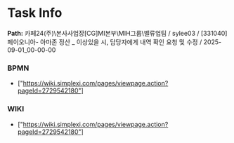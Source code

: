 # Task Info

**Path:** 카페24(주)\본사사업장\[CG]MI본부\MIH그룹\밸류업팀 / sylee03 / [331040] 페이오니아- 아마존 정산 _ 이상있을 시, 담당자에게 내역 확인 요청 및 수정 / 2025-09-01_00-00-00

### BPMN
- ["https://wiki.simplexi.com/pages/viewpage.action?pageId=2729542180"]

### WIKI
- ["https://wiki.simplexi.com/pages/viewpage.action?pageId=2729542180"]


